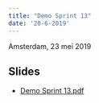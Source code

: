 ```yaml
---
title: "Demo Sprint 13"
date: '20-6-2019'
---
```


Amsterdam, 23 mei 2019

## Slides

* [Demo Sprint 13.pdf](../bestanden/zgw2-demo-sprint-13.pdf)

